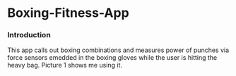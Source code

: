 # Boxing-Fitness-App

### Introduction

This app calls out boxing combinations and measures power of punches via force sensors emedded in the boxing gloves while the user is hitting the heavy bag.
Picture 1 shows me using it.

